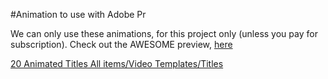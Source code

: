 #Animation to use with Adobe Pr

We can only use these animations, for this project only (unless you pay for subscription).  Check out the AWESOME preview, [here](https://video-previews.elements.envatousercontent.com/h264-video-previews/f0d1435c-0d11-4347-97cf-9c9cd70f021d/1925908.mp4)

[20 Animated Titles All items/Video Templates/Titles](https://elements.envato.com/20-animated-titles-LVCX6NS)